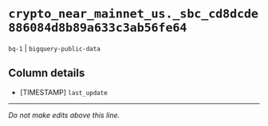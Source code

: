 # `crypto_near_mainnet_us._sbc_cd8dcde886084d8b89a633c3ab56fe64`
`bq-1` | `bigquery-public-data`

## Column details
* [TIMESTAMP] `last_update`

-------------------------------------------------------------------------------
*Do not make edits above this line.*
